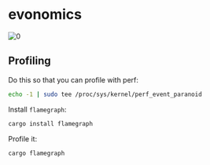 # evonomics

![0](https://evomata.github.io/evonomics/0.png)

## Profiling

Do this so that you can profile with perf:

```bash
echo -1 | sudo tee /proc/sys/kernel/perf_event_paranoid
```

Install `flamegraph`:

```bash
cargo install flamegraph
```

Profile it:

```bash
cargo flamegraph
```

